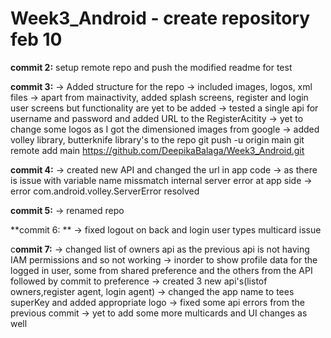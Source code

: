 # Week3_Android - create repository feb 10
**commit 2:** setup remote repo and push the modified readme for test

**commit 3:**
        -> Added structure for the repo
        -> included images, logos, xml files
        -> apart from mainactivity, added splash screens, register and login user screens but functionality are yet to be added
        -> tested a single api for username and password and added URL to the RegisterAcitity
        -> yet to change some logos as I got the dimensioned images from google
	-> added volley library, butterknife library's to the repo
git push -u origin main
git remote add main https://github.com/DeepikaBalaga/Week3_Android.git

**commit 4:**
        -> created new API and changed the url in app code
        -> as there is issue with variable name missmatch internal server error at app side
        -> error com.android.volley.ServerError resolved

**commit 5:**
        -> renamed repo

**commit 6: **
	-> fixed logout on back and login user types multicard issue

c**ommit 7:**
        -> changed list of owners api as the previous api is not having IAM permissions and so not working
        -> inorder to show profile data for the logged in user, some from shared preference and the others from the API followed by commit to preference
        -> created 3 new api's(listof owners,register agent, login agent)
	-> changed the app name to tees superKey and added appropriate logo
	-> fixed some api errors from the previous commit
	-> yet to add some more multicards and UI changes as well
